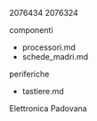 2076434
2076324

componenti
- processori.md
- schede_madri.md

periferiche
- tastiere.md

Elettronica Padovana

